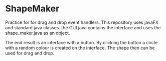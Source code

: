  # ShapeMaker
Practice for for drag and drop event handlers.
This repository uses javaFX and standard java classes.
the GUI.java contains the interface and uses the shape_maker.java as an object.

The end result is an interface with a button.
By clicking the button a circle with a random colour is created on the interface.
The shape then can be used for drag and drop.

